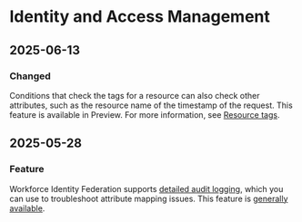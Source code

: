 # Identity and Access Management

## 2025-06-13

### Changed

Conditions that check the tags for a resource can also check other attributes, such as the resource name of the timestamp of the request. This feature is available in Preview. For more information, see [Resource tags](https://cloud.google.com/iam/docs/conditions-attribute-reference#resource-tags).

## 2025-05-28

### Feature

Workforce Identity Federation supports [detailed audit logging](https://cloud.google.com/iam/docs/workforce-identity-federation#detailed-audit-logging), which you can use to troubleshoot attribute mapping issues. This feature is [generally available](https://cloud.google.com/products#product-launch-stages).

